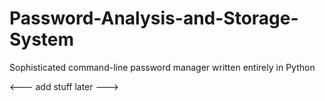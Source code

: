 # Password-Analysis-and-Storage-System
Sophisticated command-line password manager written entirely in Python

<--- add stuff later --->
